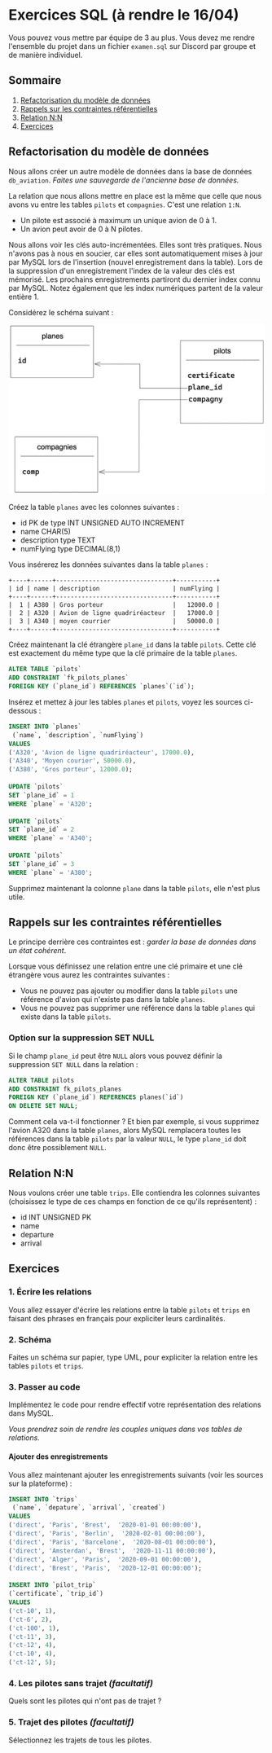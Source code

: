# Exercices SQL (à rendre le 16/04)

Vous pouvez vous mettre par équipe de 3 au plus. Vous devez me rendre l'ensemble du projet dans un fichier `examen.sql` sur Discord par groupe et de manière individuel.

## Sommaire

1. [Refactorisation du modèle de données](#refactorisation-du-modèle-de-données)
2. [Rappels sur les contraintes référentielles](#rappels-sur-les-contraintes-référentielles)
3. [Relation N:N](#relation-nn)
4. [Exercices](#exercices)

## Refactorisation du modèle de données

Nous allons créer un autre modèle de données dans la base de données `db_aviation`. _Faites une sauvegarde de l'ancienne base de données._

La relation que nous allons mettre en place est la même que celle que nous avons vu entre les tables `pilots` et `compagnies`. C'est une relation `1:N`.

- Un pilote est associé à maximum un unique avion de 0 à 1.
- Un avion peut avoir de 0 à N pilotes.

Nous allons voir les clés auto-incrémentées. Elles sont très pratiques. Nous n'avons pas à nous en soucier, car elles sont automatiquement mises à jour par MySQL lors de l'insertion (nouvel enregistrement dans la table). Lors de la suppression d'un enregistrement l'index de la valeur des clés est mémorisé. Les prochains enregistrements partiront du dernier index connu par MySQL. Notez également que les index numériques partent de la valeur entière 1.

Considérez le schéma suivant :

![schema](images/schema.png)


Créez la table `planes` avec les colonnes suivantes :

- id PK de type INT UNSIGNED AUTO INCREMENT
- name CHAR(5)
- description type TEXT
- numFlying type DECIMAL(8,1)

Vous insérerez les données suivantes dans la table `planes` :

```text
+----+------+--------------------------------+-----------+
| id | name | description                    | numFlying |
+----+------+--------------------------------+-----------+
|  1 | A380 | Gros porteur                   |   12000.0 |
|  2 | A320 | Avion de ligne quadriréacteur  |   17000.0 |
|  3 | A340 | moyen courrier                 |   50000.0 |
+----+------+--------------------------------+-----------+
```

Créez maintenant la clé étrangère `plane_id` dans la table `pilots`. Cette clé est exactement du même type que la clé primaire de la table `planes`.

```sql
ALTER TABLE `pilots`
ADD CONSTRAINT `fk_pilots_planes`
FOREIGN KEY (`plane_id`) REFERENCES `planes`(`id`);
```

Insérez et mettez à jour les tables `planes` et `pilots`, voyez les sources ci-dessous :

```sql
INSERT INTO `planes`
 (`name`, `description`, `numFlying`)
VALUES
('A320', 'Avion de ligne quadriréacteur', 17000.0),
('A340', 'Moyen courier', 50000.0),
('A380', 'Gros porteur', 12000.0);

UPDATE `pilots`
SET `plane_id` = 1
WHERE `plane` = 'A320';

UPDATE `pilots`
SET `plane_id` = 2
WHERE `plane` = 'A340';

UPDATE `pilots`
SET `plane_id` = 3
WHERE `plane` = 'A380';
```

Supprimez maintenant la colonne `plane` dans la table `pilots`, elle n'est plus utile.

## Rappels sur les contraintes référentielles

Le principe derrière ces contraintes est : *garder la base de données dans un état cohérent*.

Lorsque vous définissez une relation entre une clé primaire et une clé étrangère vous aurez les contraintes suivantes :

- Vous ne pouvez pas ajouter ou modifier dans la table `pilots` une référence d'avion qui n'existe pas dans la table `planes`.
- Vous ne pouvez pas supprimer une référence dans la table `planes` qui existe dans la table `pilots`.

### Option sur la suppression SET NULL

Si le champ `plane_id` peut être `NULL` alors vous pouvez définir la suppression `SET NULL` dans la relation :

```sql
ALTER TABLE pilots
ADD CONSTRAINT fk_pilots_planes
FOREIGN KEY (`plane_id`) REFERENCES planes(`id`)
ON DELETE SET NULL;
```

Comment cela va-t-il fonctionner ? Et bien par exemple, si vous supprimez l'avion A320 dans la table `planes`, alors MySQL remplacera toutes les références dans la table `pilots` par la valeur `NULL`, le type `plane_id` doit donc être possiblement `NULL`.

## Relation N:N

Nous voulons créer une table `trips`. Elle contiendra les colonnes suivantes (choisissez le type de ces champs en fonction de ce qu'ils représentent) :

- id INT UNSIGNED PK
- name
- departure
- arrival

## Exercices

### 1. Écrire les relations

Vous allez essayer d'écrire les relations entre la table `pilots` et `trips` en faisant des phrases en français pour expliciter leurs cardinalités.

### 2. Schéma

Faites un schéma sur papier, type UML, pour expliciter la relation entre les tables `pilots` et `trips`.

### 3. Passer au code

Implémentez le code pour rendre effectif votre représentation des relations dans MySQL.

*Vous prendrez soin de rendre les couples uniques dans vos tables de relations.*

#### Ajouter des enregistrements

Vous allez maintenant ajouter les enregistrements suivants (voir les sources sur la plateforme) :

```sql
INSERT INTO `trips`
 (`name`, `depature`, `arrival`, `created`)
VALUES
('direct', 'Paris', 'Brest',  '2020-01-01 00:00:00'),
('direct', 'Paris', 'Berlin',  '2020-02-01 00:00:00'),
('direct', 'Paris', 'Barcelone',  '2020-08-01 00:00:00'),
('direct', 'Amsterdan', 'Brest',  '2020-11-11 00:00:00'),
('direct', 'Alger', 'Paris',  '2020-09-01 00:00:00'),
('direct', 'Brest', 'Paris',  '2020-12-01 00:00:00');

INSERT INTO `pilot_trip`
(`certificate`, `trip_id`)
VALUES
('ct-10', 1),
('ct-6', 2),
('ct-100', 1),
('ct-11', 3),
('ct-12', 4),
('ct-10', 4),
('ct-12', 5);
```

### 4. Les pilotes sans trajet _(facultatif)_

Quels sont les pilotes qui n'ont pas de trajet ?

### 5. Trajet des pilotes _(facultatif)_

Sélectionnez les trajets de tous les pilotes.

